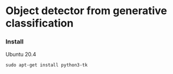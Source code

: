 #  Object detector from generative classification

### Install

Ubuntu 20.4

```
sudo apt-get install python3-tk
```